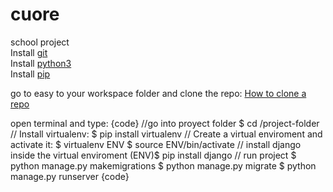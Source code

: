 # cuore
school project  
Install [git](https://git-scm.com/downloads)    
Install [python3](https://www.python.org/downloads/)    
Install [pip](https://pip.pypa.io/en/stable/installing/)    

go to easy to your workspace folder and clone the repo: 
[How to clone a repo](https://help.github.com/en/articles/cloning-a-repository) 

open terminal and type: 
{code}
//go into proyect folder
$ cd /project-folder
// Install virtualenv:
$ pip install virtualenv
// Create a virtual enviroment and activate it:
$ virtualenv ENV
$ source ENV/bin/activate
// install django inside the virtual enviroment
(ENV)$ pip install django
// run project
$ python manage.py makemigrations
$ python manage.py migrate
$ python manage.py runserver
{code}